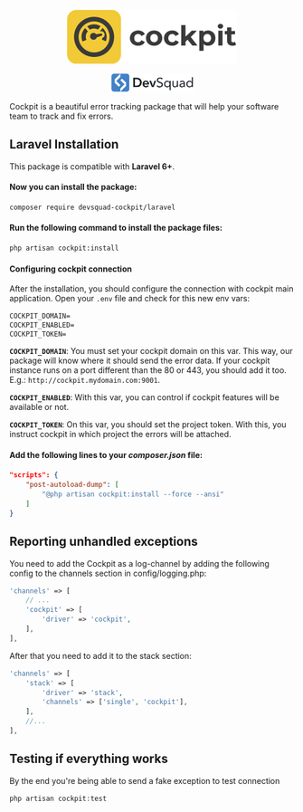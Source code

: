 <p align="center">
    <img src="https://github.com/devsquad-cockpit/laravel/blob/develop/cockpit-logo.png?raw=true" alt="Cockpit" title="Cockpit" width="300"/>
</p>

<p align="center" style="margin-top: 6px; margin-bottom: 10px;">
    <a href="https://devsquad.com">
        <img src="https://github.com/devsquad-cockpit/laravel/blob/develop/devsquad-logo.png?raw=true" alt="DevSquad" title="DevSquad" width="150"/>
    </a>
</p>

Cockpit is a beautiful error tracking package that will help your software team to track and fix errors.

## Laravel Installation

This package is compatible with **Laravel 6+**.

#### Now you can install the package:

```bash
composer require devsquad-cockpit/laravel
```

#### Run the following command to install the package files:

```bash
php artisan cockpit:install
```

#### Configuring cockpit connection
After the installation, you should configure the connection with cockpit main application.
Open your `.env` file and check for this new env vars:

```env
COCKPIT_DOMAIN=
COCKPIT_ENABLED=
COCKPIT_TOKEN=
```
__`COCKPIT_DOMAIN`__: You must set your cockpit domain on this var. This way, our package will know where it should send the error data.
If your cockpit instance runs on a port different than the 80 or 443, you should add it too. E.g.: `http://cockpit.mydomain.com:9001`.

__`COCKPIT_ENABLED`__: With this var, you can control if cockpit features will be available or not.

__`COCKPIT_TOKEN`__: On this var, you should set the project token. With this, you instruct cockpit
in which project the errors will be attached.

#### Add the following lines to your _composer.json_ file:

```json
"scripts": {
    "post-autoload-dump": [
        "@php artisan cockpit:install --force --ansi"
    ]
}
```

## Reporting unhandled exceptions
You need to add the Cockpit as a log-channel by adding the following config to the channels section in config/logging.php:

```php
'channels' => [
    // ...
    'cockpit' => [
        'driver' => 'cockpit',
    ],
],
```
After that you need to add it to the stack section:

```php
'channels' => [
    'stack' => [
        'driver' => 'stack',
        'channels' => ['single', 'cockpit'],
    ],
    //...
],
```

## Testing if everything works

By the end you're being able to send a fake exception to test connection

```php
php artisan cockpit:test
```
